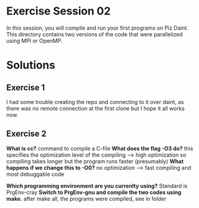 # Exercise Session 02 #
In this session, you will compile and run your first programs on Piz Daint. This directory contains two versions of the code that were parallelized using MPI or OpenMP.

# Solutions
## Exercise 1
I had some trouble creating the repo and connecting to it over daint, as there was no remote connection at the first clone but I hope it all works now.

## Exercise 2
**What is cc?** command to compile a C-file
**What does the flag -O3 do?** this specifies the optimization level of the compiling --> high optimization so compiling takes longer but the program runs faster (presumably)
**What happens if we change this to -O0?** no optimization --> fast compiling and most debuggable code

**Which programming environment are you currenlty using?** Standard is PrgEnv-cray
**Switch to PrgEnv-gnu and compile the two codes using make.** after make all, the programs were compiled, see in folder 
